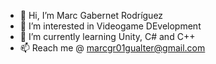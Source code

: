 - 👋 Hi, I’m Marc Gabernet Rodríguez
- 👀 I’m interested in Videogame DEvelopment
- 🌱 I’m currently learning Unity, C# and C++
- 📫 Reach me @ marcgr01gualter@gmail.com

<!---
MarcGabernet/MarcGabernet is a ✨ special ✨ repository because its `README.md` (this file) appears on your GitHub profile.
You can click the Preview link to take a look at your changes.
--->
